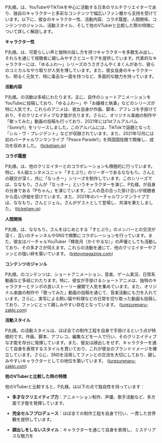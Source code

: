 P丸様。は、YouTubeやTikTokを中心に活動する日本のマルチクリエイターであり、独自のキャラクターと多彩なコンテンツで幅広いファン層から支持を受けています。以下に、彼女のキャラクター性、活動内容、コラボ履歴、人間関係、コンテンツのジャンル、活動スタイル、そして他のVTuberと比較した際の特徴について詳しく解説します。

**キャラクター性**

P丸様。は、可愛らしい声と独特の話し方を持つキャラクターを多数生み出し、それらを通じて視聴者に親しみやすさとユーモアを提供しています。代表的なキャラクターには、「ゆるふわ～」シリーズのうさぎさんやくまくんがあり、彼らのコミカルなやり取りが人気を博しています。また、彼女自身のキャラクターも、明るく元気で、時に毒舌な一面を持つなど、多面的な魅力を持っています。

**活動内容**

P丸様。の活動は多岐にわたります。主に、自作のショートアニメーションをYouTubeに投稿しており、「ゆるふわ～」や「お嬢様と執事」などのシリーズが特に人気です。これらのアニメは、彼女自身が作画、脚本、アフレコを手掛けており、そのクリエイティブな才能が光ります。さらに、オリジナル楽曲の制作や「歌ってみた」動画の投稿も行っており、2021年には1stフルアルバム『Sunny!!』をリリースしました。このアルバムには、TikTokで話題となった「シル・ヴ・プレジデント」などが収録されています。また、2021年12月には初のバーチャルワンマンライブ「Peace Parade!!」を両国国技館で開催し、成功を収めました。 ([ticketjam.jp](https://ticketjam.jp/magazine/music/youtuber-music/71798?utm_source=openai))

**コラボ履歴**

P丸様。は、他のクリエイターとのコラボレーションも積極的に行っています。特に、6人組エンタメユニット「すとぷり」のリーダーであるななもり。さんとの親交が深く、共に「なっきー」シリーズを制作しています。このシリーズでは、ななもり。さんが「なっきー」というキャラクターを演じ、P丸様。が自身の分身である「Pちゃん」を演じています。二人の息の合った掛け合いが視聴者から高い評価を受けています。また、2021年のバーチャルワンマンライブでは、ななもり。さんとジェル。さんがゲストとして登場し、共演を果たしました。 ([ticketjam.jp](https://ticketjam.jp/magazine/music/youtuber-music/71798?utm_source=openai))

**人間関係**

P丸様。は、ななもり。さんをはじめとする「すとぷり」のメンバーとの交流が深く、互いのチャンネルやSNSで頻繁にコラボレーションを行っています。また、彼女はバーチャルYouTuber「輝夜月（かぐやるな）」の声優としても活動しており、その多才さが伺えます。これらの活動を通じて、他のクリエイターやファンとの強い絆を築いています。 ([tretoymagazine.com](https://tretoymagazine.com/charactergoods/8302/?utm_source=openai))

**コンテンツのジャンル**

P丸様。のコンテンツは、ショートアニメーション、音楽、ゲーム実況、日常系動画など多岐にわたります。特に、彼女が手掛けるショートアニメは、独特のキャラクターとテンポの良いストーリー展開で人気を集めています。また、オリジナル楽曲の制作や「歌ってみた」動画の投稿を通じて、音楽活動にも力を入れています。さらに、実写による飼い猫や料理などの日常を切り取った動画も投稿しており、ファンにとって親しみやすい存在となっています。 ([turezurenaru-zakki.com](https://turezurenaru-zakki.com/archives/7678?utm_source=openai))

**活動スタイル**

P丸様。の活動スタイルは、ほぼ全ての制作工程を自身で手掛けるという点が特徴的です。作画、脚本、アフレコ、編集などを一人で行い、そのクリエイティブな才能を存分に発揮しています。また、彼女は顔出しをせず、キャラクターを通じて自身を表現するスタイルを貫いており、これが彼女のブランドイメージを確立しています。さらに、SNSを活用してファンとの交流を大切にしており、親しみやすいキャラクターとしての地位を築いています。 ([turezurenaru-zakki.com](https://turezurenaru-zakki.com/archives/7678?utm_source=openai))

**他のVTuberと比較した時の特徴**

他のVTuberと比較すると、P丸様。は以下の点で独自性を持っています：

- **多才なクリエイティブ力**：アニメーション制作、声優、歌手活動など、多方面で才能を発揮しています。

- **完全セルフプロデュース**：ほぼ全ての制作工程を自身で行い、一貫した世界観を提供しています。

- **顔出しをしないスタイル**：キャラクターを通じて自身を表現し、ミステリアスな魅力を 